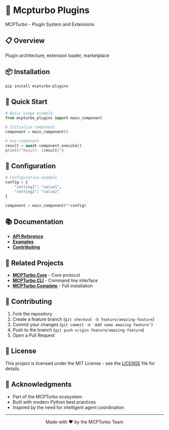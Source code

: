 # 🔌 Mcpturbo Plugins

MCPTurbo - Plugin System and Extensions

## 📋 Overview

Plugin architecture, extension loader, marketplace

## 📦 Installation

```bash
pip install mcpturbo-plugins
```

## 🚀 Quick Start

```python
# Basic usage example
from mcpturbo_plugins import main_component

# Initialize component
component = main_component()

# Use component
result = await component.execute()
print(f"Result: {result}")
```

## 🔧 Configuration

```python
# Configuration example
config = {
    "setting1": "value1",
    "setting2": "value2"
}

component = main_component(**config)
```

## 📚 Documentation

- **[API Reference](https://mcpturbo.dev/docs/plugins)**
- **[Examples](https://github.com/fmonfasani/mcpturbo-plugins/tree/main/examples)**
- **[Contributing](https://github.com/fmonfasani/mcpturbo-plugins/blob/main/CONTRIBUTING.md)**

## 🔗 Related Projects

- **[MCPTurbo Core](https://github.com/fmonfasani/mcpturbo-core)** - Core protocol
- **[MCPTurbo CLI](https://github.com/fmonfasani/mcpturbo-cli)** - Command line interface
- **[MCPTurbo Complete](https://github.com/fmonfasani/mcpturbo-complete)** - Full installation

## 🤝 Contributing

1. Fork the repository
2. Create a feature branch (`git checkout -b feature/amazing-feature`)
3. Commit your changes (`git commit -m 'Add some amazing feature'`)
4. Push to the branch (`git push origin feature/amazing-feature`)
5. Open a Pull Request

## 📄 License

This project is licensed under the MIT License - see the [LICENSE](LICENSE) file for details.

## 🙏 Acknowledgments

- Part of the MCPTurbo ecosystem
- Built with modern Python best practices
- Inspired by the need for intelligent agent coordination

---

<div align="center">
Made with ❤️ by the MCPTurbo Team
</div>
